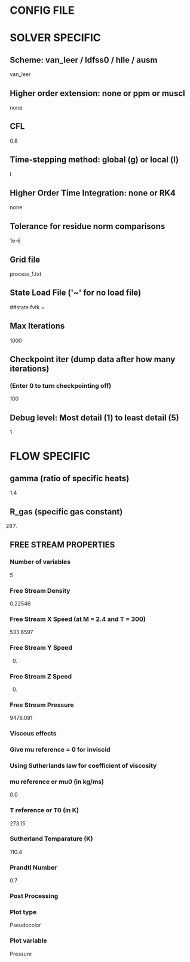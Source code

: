 CONFIG FILE
===========

# SOLVER SPECIFIC

## Scheme: van_leer / ldfss0 / hlle / ausm
van_leer

## Higher order extension: none or ppm or muscl
none

## CFL
0.8

## Time-stepping method: global (g) or local (l)
l

## Higher Order Time Integration: none or RK4
none

## Tolerance for residue norm comparisons
1e-6

## Grid file
process_1.txt

## State Load File ('~' for no load file)
##state.fvtk
~

## Max Iterations
1000

## Checkpoint iter (dump data after how many iterations)
### (Enter 0 to turn checkpointing off)
100

## Debug level: Most detail (1) to least detail (5)
1

# FLOW SPECIFIC

## gamma (ratio of specific heats)
1.4

## R\_gas (specific gas constant)
287.

## FREE STREAM PROPERTIES

### Number of variables
5

### Free Stream Density
0.22546

### Free Stream X Speed (at M = 2.4 and T = 300)
533.6597

### Free Stream Y Speed
0.

### Free Stream Z Speed
0.

### Free Stream Pressure
9476.081

### Viscous effects
### Give mu reference = 0 for inviscid
### Using Sutherlands law for coefficient of viscosity
### mu reference or mu0 (in kg/ms)
0.0

### T reference or T0 (in K)
273.15

### Sutherland Temparature (K)
110.4

### Prandtl Number
0.7

### Post Processing

### Plot type
Pseudocolor

### Plot variable
Pressure
